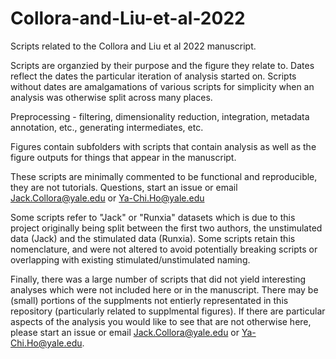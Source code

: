 # Collora-and-Liu-et-al-2022
Scripts related to the Collora and Liu et al 2022 manuscript.

Scripts are organzied by their purpose and the figure they relate to. Dates reflect the dates the particular iteration of analysis started on. Scripts without dates are amalgamations of various scripts for simplicity when an analysis was otherwise split across many places.  

Preprocessing - filtering, dimensionality reduction, integration, metadata annotation, etc., generating intermediates, etc. 

Figures contain subfolders with scripts that contain analysis as well as the figure outputs for things that appear in the manuscript. 

These scripts are minimally commented to be functional and reproducible, they are not tutorials. Questions, start an issue or email Jack.Collora@yale.edu or Ya-Chi.Ho@yale.edu

Some scripts refer to "Jack" or "Runxia" datasets which is due to this project originally being split between the first two authors, the unstimulated data (Jack) and the stimulated data (Runxia). Some scripts retain this nomenclature, and were not altered to avoid potentially breaking scripts or overlapping with existing stimulated/unstimulated naming. 

Finally, there was a large number of scripts that did not yield interesting analyses which were not included here or in the manuscript. There may be (small) portions of the supplments not entierly representated in this repository (particularly related to supplmental figures). If there are particular aspects of the analysis you would like to see that are not otherwise here, please start an issue or email Jack.Collora@yale.edu or Ya-Chi.Ho@yale.edu. 
